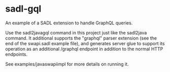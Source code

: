 # sadl-gql
An example of a SADL extension to handle GraphQL queries.

Use the sadl2javagql command in this project just like the sadl2java command. It additional supports the "graphql"
parser extension (see the end of the swapi.sadl example file), and generates server glue to support its operation
as an additional /graphql endpoint in addition to the normal HTTP endpoints.

See examples/javaswapiimpl for more details on running it.

